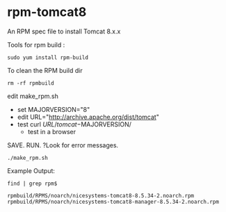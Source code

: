 
# rpm-tomcat8

An RPM spec file to install Tomcat 8.x.x


Tools for rpm build :

`sudo yum install rpm-build`

To clean the RPM build dir

```
rm -rf rpmbuild
```

edit make_rpm.sh
- set MAJORVERSION="8"
- edit URL="http://archive.apache.org/dist/tomcat"
- test curl $URL/tomcat-$MAJORVERSION/
	- test in a browser
	
SAVE. RUN. ?Look for error messages.
```
./make_rpm.sh
```


Example Output: 
```
find | grep rpm$
```
```
rpmbuild/RPMS/noarch/nicesystems-tomcat8-8.5.34-2.noarch.rpm
rpmbuild/RPMS/noarch/nicesystems-tomcat8-manager-8.5.34-2.noarch.rpm

```